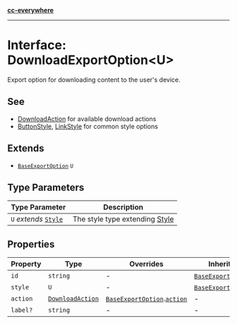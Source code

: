 [**cc-everywhere**](../../../../../index.md)

***

# Interface: DownloadExportOption<U\>

Export option for downloading content to the user's device.

## See

 - [DownloadAction](../../export-config-types/interfaces/download-action.md) for available download actions
 - [ButtonStyle](../../export-config-types/type-aliases/button-style.md), [LinkStyle](../../export-config-types/interfaces/link-style.md) for common style options

## Extends

- [`BaseExportOption`](base-export-option.md) `U`

## Type Parameters

| Type Parameter | Description |
| ------ | ------ |
| `U` *extends* [`Style`](../../export-config-types/interfaces/style.md) | The style type extending [Style](../../export-config-types/interfaces/style.md) |

## Properties

| Property | Type | Overrides | Inherited from |
| ------ | ------ | ------ | ------ |
| `id` | `string` | - | [`BaseExportOption`](../../export-config-types/interfaces/base-export-option.md).[`id`](../../export-config-types/interfaces/base-export-option.md#id) |
| `style` | `U` | - | [`BaseExportOption`](../../export-config-types/interfaces/base-export-option.md).[`style`](../../export-config-types/interfaces/base-export-option.md#style) |
| `action` | [`DownloadAction`](../../export-config-types/interfaces/download-action.md) | [`BaseExportOption`](../../export-config-types/interfaces/base-export-option.md).[`action`](../../export-config-types/interfaces/base-export-option.md#action) | - |
| `label?` | `string` | - | - |
